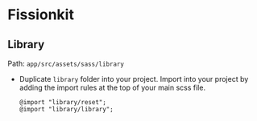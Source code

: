 # Fissionkit

## Library
Path: `app/src/assets/sass/library`

- Duplicate `library` folder into your project. Import into your project by adding the import rules at the top of your main scss file.
    ```
    @import "library/reset";
    @import "library/library";
    ```
